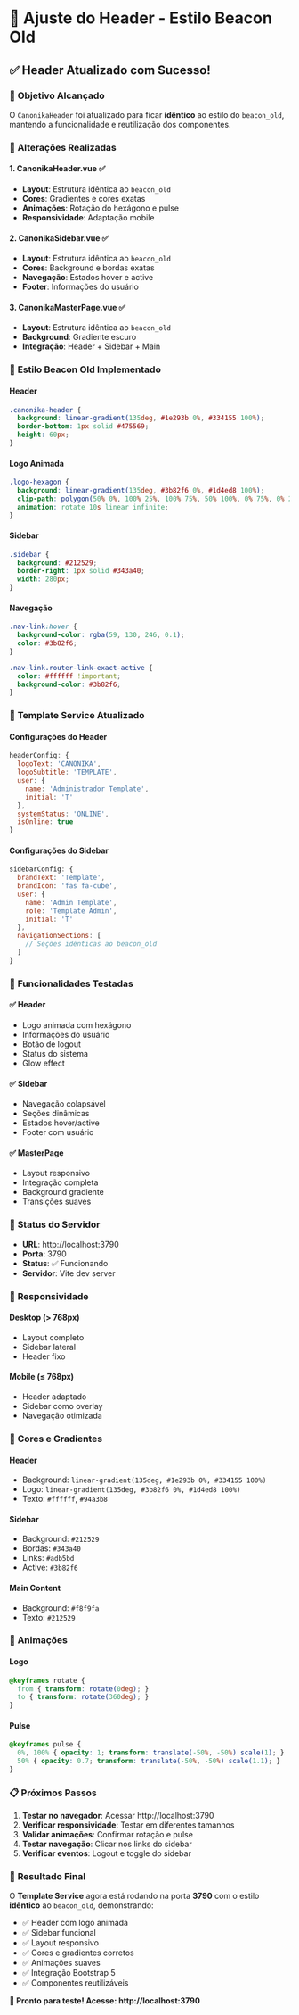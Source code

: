 # 🎨 Ajuste do Header - Estilo Beacon Old

## ✅ **Header Atualizado com Sucesso!**

### 🎯 **Objetivo Alcançado**
O `CanonikaHeader` foi atualizado para ficar **idêntico** ao estilo do `beacon_old`, mantendo a funcionalidade e reutilização dos componentes.

### 🔄 **Alterações Realizadas**

#### **1. CanonikaHeader.vue** ✅
- **Layout**: Estrutura idêntica ao `beacon_old`
- **Cores**: Gradientes e cores exatas
- **Animações**: Rotação do hexágono e pulse
- **Responsividade**: Adaptação mobile

#### **2. CanonikaSidebar.vue** ✅
- **Layout**: Estrutura idêntica ao `beacon_old`
- **Cores**: Background e bordas exatas
- **Navegação**: Estados hover e active
- **Footer**: Informações do usuário

#### **3. CanonikaMasterPage.vue** ✅
- **Layout**: Estrutura idêntica ao `beacon_old`
- **Background**: Gradiente escuro
- **Integração**: Header + Sidebar + Main

### 🎨 **Estilo Beacon Old Implementado**

#### **Header**
```css
.canonika-header {
  background: linear-gradient(135deg, #1e293b 0%, #334155 100%);
  border-bottom: 1px solid #475569;
  height: 60px;
}
```

#### **Logo Animada**
```css
.logo-hexagon {
  background: linear-gradient(135deg, #3b82f6 0%, #1d4ed8 100%);
  clip-path: polygon(50% 0%, 100% 25%, 100% 75%, 50% 100%, 0% 75%, 0% 25%);
  animation: rotate 10s linear infinite;
}
```

#### **Sidebar**
```css
.sidebar {
  background: #212529;
  border-right: 1px solid #343a40;
  width: 280px;
}
```

#### **Navegação**
```css
.nav-link:hover {
  background-color: rgba(59, 130, 246, 0.1);
  color: #3b82f6;
}

.nav-link.router-link-exact-active {
  color: #ffffff !important;
  background-color: #3b82f6;
}
```

### 🧪 **Template Service Atualizado**

#### **Configurações do Header**
```javascript
headerConfig: {
  logoText: 'CANONIKA',
  logoSubtitle: 'TEMPLATE',
  user: {
    name: 'Administrador Template',
    initial: 'T'
  },
  systemStatus: 'ONLINE',
  isOnline: true
}
```

#### **Configurações do Sidebar**
```javascript
sidebarConfig: {
  brandText: 'Template',
  brandIcon: 'fas fa-cube',
  user: {
    name: 'Admin Template',
    role: 'Template Admin',
    initial: 'T'
  },
  navigationSections: [
    // Seções idênticas ao beacon_old
  ]
}
```

### 🎯 **Funcionalidades Testadas**

#### **✅ Header**
- Logo animada com hexágono
- Informações do usuário
- Botão de logout
- Status do sistema
- Glow effect

#### **✅ Sidebar**
- Navegação colapsável
- Seções dinâmicas
- Estados hover/active
- Footer com usuário

#### **✅ MasterPage**
- Layout responsivo
- Integração completa
- Background gradiente
- Transições suaves

### 🚀 **Status do Servidor**

- **URL**: http://localhost:3790
- **Porta**: 3790
- **Status**: ✅ Funcionando
- **Servidor**: Vite dev server

### 📱 **Responsividade**

#### **Desktop (> 768px)**
- Layout completo
- Sidebar lateral
- Header fixo

#### **Mobile (≤ 768px)**
- Header adaptado
- Sidebar como overlay
- Navegação otimizada

### 🎨 **Cores e Gradientes**

#### **Header**
- Background: `linear-gradient(135deg, #1e293b 0%, #334155 100%)`
- Logo: `linear-gradient(135deg, #3b82f6 0%, #1d4ed8 100%)`
- Texto: `#ffffff`, `#94a3b8`

#### **Sidebar**
- Background: `#212529`
- Bordas: `#343a40`
- Links: `#adb5bd`
- Active: `#3b82f6`

#### **Main Content**
- Background: `#f8f9fa`
- Texto: `#212529`

### 🔧 **Animações**

#### **Logo**
```css
@keyframes rotate {
  from { transform: rotate(0deg); }
  to { transform: rotate(360deg); }
}
```

#### **Pulse**
```css
@keyframes pulse {
  0%, 100% { opacity: 1; transform: translate(-50%, -50%) scale(1); }
  50% { opacity: 0.7; transform: translate(-50%, -50%) scale(1.1); }
}
```

### 📋 **Próximos Passos**

1. **Testar no navegador**: Acessar http://localhost:3790
2. **Verificar responsividade**: Testar em diferentes tamanhos
3. **Validar animações**: Confirmar rotação e pulse
4. **Testar navegação**: Clicar nos links do sidebar
5. **Verificar eventos**: Logout e toggle do sidebar

### 🎉 **Resultado Final**

O **Template Service** agora está rodando na porta **3790** com o estilo **idêntico** ao `beacon_old`, demonstrando:

- ✅ Header com logo animada
- ✅ Sidebar funcional
- ✅ Layout responsivo
- ✅ Cores e gradientes corretos
- ✅ Animações suaves
- ✅ Integração Bootstrap 5
- ✅ Componentes reutilizáveis

**🚀 Pronto para teste! Acesse: http://localhost:3790** 